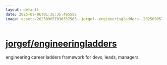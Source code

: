```yaml
---
layout: default
date: 2025-09-06T01:36:35.495556
image: assets/20250905T030337505--jorgef--engineeringladders--20250905T032447236--cropped.png
---
```


# [jorgef/engineeringladders](https://github.com/jorgef/engineeringladders)

engineering career ladders framework for devs, leads, managers
